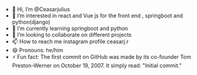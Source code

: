 - 👋 Hi, I’m @Ceasarjulius
- 👀 I’m interested in react and Vue js for the front end , springboot and python(django)
- 🌱 I’m currently learning  springboot and python
- 💞️ I’m looking to collaborate on different projects
- 📫 How to reach me instagram profile ceasarj.r
- 😄 Pronouns: he/him
- ⚡ Fun fact: The first commit on GitHub was made by its co-founder Tom Preston-Werner on October 19, 2007. It simply read: "Initial commit."

<!---
Ceasarjulius/Ceasarjulius is a ✨ special ✨ repository because its `README.md` (this file) appears on your GitHub profile.
You can click the Preview link to take a look at your changes.
--->
